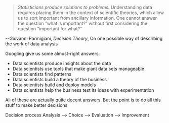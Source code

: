 

>*Statisticians produce solutions to problems.* Understanding data requires placing them in the context of scientific theories, which allow us to sort important from ancillary information. One cannot answer the question “what is important?” without first considering the question “important for what?”

--Giovanni Parmigiani, _Decision Theory_, On one possible way of describing the work of data analysis

Googling give us some almost-right answers:
- Data scientists produce insights about the data
- Data scientists use tools that make giant data sets manageable
- Data scientists find patterns
- Data scientists build a theory of the business
- Data scientists build and deploy models
- Data scientists help the business test its ideas with experimentation

All of these are actually quite decent answers. But the point is to do all this stuff to make better decisions

Decision process
Analysis --> Choice --> Evaluation --> Improvement

